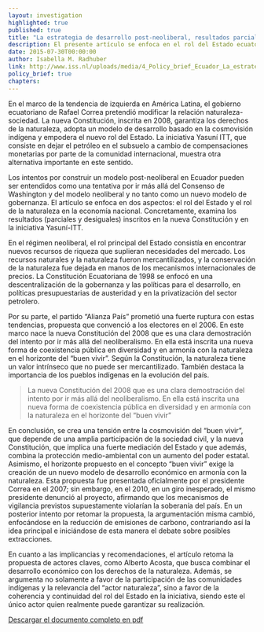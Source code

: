 ```yaml
---
layout: investigation
highlighted: true
published: true
title: "La estrategia de desarrollo post-neoliberal, resultados parciales y desiguales: La Constitución Ecuatoriana y la Iniciativa Yasuní ITT"
description: El presente artículo se enfoca en el rol del Estado ecuatoriano y el rol de la naturaleza en la economía nacional. Concretamente, examina los resultados (parciales y desiguales) inscritos en la nueva Constitución y en la iniciativa Yasuní-ITT.
date: 2015-07-30T00:00:00
author: Isabella M. Radhuber
link: http://www.iss.nl/uploads/media/4_Policy_brief_Ecuador_La_estrategia_de_desarrollo_post-neoliberal_09.pdf
policy_brief: true
chapters:
---
```


En el marco de la tendencia de izquierda en América Latina, el gobierno ecuatoriano de Rafael Correa pretendió modificar la relación naturaleza-sociedad. La nueva Constitución, inscrita en 2008, garantiza los derechos de la naturaleza, adopta un modelo de desarrollo basado en la cosmovisión indígena y empodera el nuevo rol del Estado. La iniciativa Yasuní ITT, que consiste en dejar el petróleo en el subsuelo a cambio de compensaciones monetarias por parte de la comunidad internacional, muestra otra alternativa importante en este sentido.

Los intentos por construir un modelo post-neoliberal en Ecuador pueden ser entendidos como una tentativa por ir más allá del Consenso de Washington y del modelo neoliberal y no tanto como un nuevo modelo de gobernanza. El artículo se enfoca en dos aspectos: el rol del Estado y el rol de la naturaleza en la economía nacional. Concretamente, examina los resultados (parciales y desiguales) inscritos en la nueva Constitución y en la iniciativa Yasuní-ITT.

En el régimen neoliberal, el rol principal del Estado consistía en encontrar nuevos recursos de riqueza que suplieran necesidades del mercado. Los recursos naturales y la naturaleza fueron mercantilizados, y la conservación de la naturaleza fue dejada en manos de los mecanismos internacionales de precios.  La Constitución Ecuatoriana de 1998 se enfocó en una descentralización de la gobernanza y las políticas para el desarrollo, en políticas presupuestarias de austeridad y en la privatización del sector petrolero.

Por su parte, el partido “Alianza País” prometió una fuerte ruptura con estas tendencias, propuesta que convenció a los electores en el 2006. En este marco nace la nueva Constitución del 2008 que es una clara demostración del intento por ir más allá del neoliberalismo. En ella está inscrita una nueva forma de coexistencia pública en diversidad y en armonía con la naturaleza en el horizonte del “buen vivir”. Según la Constitución, la naturaleza tiene un valor intrínseco que no puede ser mercantilizado. También destaca la importancia de los pueblos indígenas en la evolución del país.

<blockquote> La nueva Constitución del 2008 que es una clara demostración del intento por ir más allá del neoliberalismo. En ella está inscrita una nueva forma de coexistencia pública en diversidad y en armonía con la naturaleza en el horizonte del “buen vivir”</blockquote>

En conclusión, se crea una tensión entre la cosmovisión del “buen vivir”, que depende de una amplia participación de la sociedad civil, y la nueva Constitución, que implica una fuerte mediación del Estado y que además, combina la protección medio-ambiental con un aumento del poder estatal. Asimismo, el horizonte propuesto en el concepto “buen vivir” exige la creación de un nuevo modelo de desarrollo económico en armonía con la naturaleza. Esta propuesta fue presentada oficialmente por el presidente Correa en el 2007; sin embargo, en el 2010, en un giro inesperado, el mismo presidente denunció al proyecto, afirmando que los mecanismos de vigilancia previstos supuestamente violarían la soberanía del país. En un posterior intento por retomar la propuesta, la argumentación misma cambió, enfocándose en la reducción de emisiones de carbono, contrariando así la idea principal e iniciándose de esta manera el debate sobre posibles extracciones.

En cuanto a las implicancias y recomendaciones, el artículo retoma la propuesta de actores claves, como Alberto Acosta, que busca combinar el desarrollo económico con los derechos de la naturaleza. Además, se argumenta no solamente a favor de la participación de las comunidades indígenas y la relevancia del “actor naturaleza”, sino a favor de la coherencia y continuidad del rol del Estado en la iniciativa, siendo este el único actor quien realmente puede garantizar su realización.

[Descargar el documento completo en pdf](http://www.iss.nl/uploads/media/4_Policy_brief_Ecuador_La_estrategia_de_desarrollo_post-neoliberal_09.pdf)
